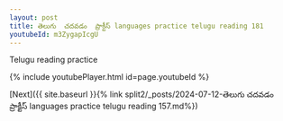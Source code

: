```yaml
---
layout: post
title: తెలుగు  చదవడం  ప్రాక్టీస్ languages practice telugu reading 181
youtubeId: m3ZygapIcgU
---
```

 
 
Telugu reading practice
 
 
 
 
 


{% include youtubePlayer.html id=page.youtubeId %}
 
[Next]({{ site.baseurl }}{% link  split2/_posts/2024-07-12-తెలుగు  చదవడం  ప్రాక్టీస్ languages practice telugu reading 157.md%})
 
